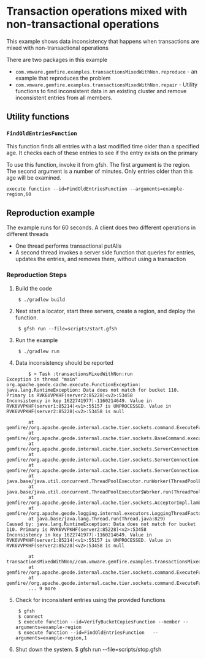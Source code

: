 <!--
  ~ Copyright (c) VMware, Inc. 2025. All rights reserved.
  ~ SPDX-License-Identifier: Apache-2.0
  -->

# Transaction operations mixed with non-transactional operations

This example shows data inconsistency that happens when transactions are mixed with non-transactional operations

There are two packages in this example
* `com.vmware.gemfire.examples.transactionsMixedWithNon.reproduce` - an example that reproduces the problem
* `com.vmware.gemfire.examples.transactionsMixedWithNon.repair` - Utility functions to find inconsistent data in an existing cluster and remove inconsistent entries from all members.

## Utility functions
### `FindOldEntriesFunction` 
This function finds all entries with a last modified time older than a specified age. It checks each of these entries to see if the entry exists on the primary

To use this function, invoke it from gfsh. The first argument is the region. The second
argument is a number of minutes. Only entries older than this age will be examined.
```shell
execute function --id=FindOldEntriesFunction --arguments=example-region,60
```

## Reproduction example

The example runs for 60 seconds. A client does two different operations in different threads
* One thread performs transactional putAlls
* A second thread invokes a server side function that queries for entries, updates the entries, and removes them, without using a transaction

### Reproduction Steps

1. Build the code

        $ ./gradlew build

2. Next start a locator, start three servers, create a region, and deploy the function.

        $ gfsh run --file=scripts/start.gfsh

3. Run the example 

        $ ./gradlew run

4. Data inconsistency should be reported

```
        $ > Task :transactionsMixedWithNon:run
Exception in thread "main" org.apache.geode.cache.execute.FunctionException: java.lang.RuntimeException: Data does not match for bucket 110. Primary is RVK6VVPKHF(server2:85228)<v2>:53458
Inconsistency in key 1622741977|-1160214649. Value in RVK6VVPKHF(server1:85214)<v1>:55157 is UNPROCESSED. Value in RVK6VVPKHF(server2:85228)<v2>:53458 is null

        at gemfire//org.apache.geode.internal.cache.tier.sockets.command.ExecuteFunction70.cmdExecute(ExecuteFunction70.java:271)
        at gemfire//org.apache.geode.internal.cache.tier.sockets.BaseCommand.execute(BaseCommand.java:193)
        at gemfire//org.apache.geode.internal.cache.tier.sockets.ServerConnection.doNormalMessage(ServerConnection.java:901)
        at gemfire//org.apache.geode.internal.cache.tier.sockets.ServerConnection.doOneMessage(ServerConnection.java:1113)
        at gemfire//org.apache.geode.internal.cache.tier.sockets.ServerConnection.run(ServerConnection.java:1394)
        at java.base/java.util.concurrent.ThreadPoolExecutor.runWorker(ThreadPoolExecutor.java:1128)
        at java.base/java.util.concurrent.ThreadPoolExecutor$Worker.run(ThreadPoolExecutor.java:628)
        at gemfire//org.apache.geode.internal.cache.tier.sockets.AcceptorImpl.lambda$initializeServerConnectionThreadPool$3(AcceptorImpl.java:710)
        at gemfire//org.apache.geode.logging.internal.executors.LoggingThreadFactory.lambda$newThread$0(LoggingThreadFactory.java:124)
        at java.base/java.lang.Thread.run(Thread.java:829)
Caused by: java.lang.RuntimeException: Data does not match for bucket 110. Primary is RVK6VVPKHF(server2:85228)<v2>:53458
Inconsistency in key 1622741977|-1160214649. Value in RVK6VVPKHF(server1:85214)<v1>:55157 is UNPROCESSED. Value in RVK6VVPKHF(server2:85228)<v2>:53458 is null

        at transactionsMixedWithNon//com.vmware.gemfire.examples.transactionsMixedWithNon.reproduce.VerifyBucketCopiesFunction.execute(VerifyBucketCopiesFunction.java:73)
        at gemfire//org.apache.geode.internal.cache.tier.sockets.command.ExecuteFunction70.executeFunctionLocally(ExecuteFunction70.java:400)
        at gemfire//org.apache.geode.internal.cache.tier.sockets.command.ExecuteFunction70.cmdExecute(ExecuteFunction70.java:261)
        ... 9 more
```

5. Check for inconsistent entries using the provided functions

        $ gfsh
        $ connect
        $ execute function --id=VerifyBucketCopiesFunction --member --arguments=example-region
        $ execute function --id=FindOldEntriesFunction   --arguments=example-region,1


6. Shut down the system.
        $ gfsh run --file=scripts/stop.gfsh
